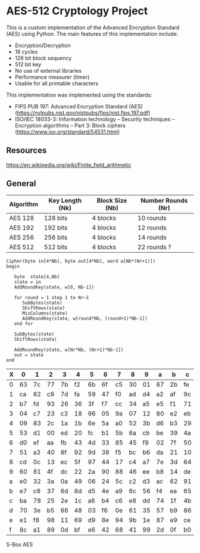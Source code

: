 # AES-512 Cryptology Project

This is a custom implementation of the Advanced Encryption Standard (AES) using Python. The main features of this implementation include:

- Encryption/Decryption
- 16 cycles
- 128 bit block sequency 
- 512 bit key
- No use of external libraries
- Performance measurer (timer) 
- Usable for all printable characters

This implementation was implemented using the standards:

- FIPS PUB 197: Advanced Encryption Standard (AES) (https://nvlpubs.nist.gov/nistpubs/fips/nist.fips.197.pdf)
- ISO/IEC 18033-3: Information technology – Security techniques – Encryption algorithms – Part 3: Block ciphers (https://www.iso.org/standard/54531.html)

## Resources 
https://en.wikipedia.org/wiki/Finite_field_arithmetic



## General 

| Algorithm | Key Length (Nk) | Block Size (Nb) | Number Rounds (Nr) | 
| --------- | --------------- | --------------- | ------------------ | 
| AES 128   | 128 bits        | 4 blocks        | 10 rounds          | 
| AES 192   | 192 bits        | 4 blocks        | 12 rounds          | 
| AES 256   | 256 bits        | 4 blocks        | 14 rounds          |
| AES 512   | 512 bits        | 4 blocks        | 22 rounds ?        |


```
Cipher(byte in[4*Nb], byte out[4*Nb], word w[Nb*(Nr+1)]) 
begin

   byte  state[4,Nb]
   state = in
   AddRoundKey(state, w[0, Nb-1])
   
   for round = 1 step 1 to Nr–1
      SubBytes(state)
      ShiftRows(state)
      MixColumns(state)
      AddRoundKey(state, w[round*Nb, (round+1)*Nb-1])
   end for

   SubBytes(state)
   ShiftRows(state)
   
   AddRoundKey(state, w[Nr*Nb, (Nr+1)*Nb-1])
   out = state
end
```



|X | 0 |1  |2  |3  |4  |5  |6  |7  |8  |9  |a  |b  |c  |d  |e  |f  |
|--|---|---|---|---|---|---|---|---|---|---|---|---|---|---|---|---|
|0 |63 |7c |77 |7b |f2 |6b |6f |c5 |30 |01 |67 |2b |fe |d7 |ab |76 | 
|1 |ca |82 |c9 |7d |fa |59 |47 |f0 |ad |d4 |a2 |af |9c |a4 |72 |c0
|2 |b7 |fd |93 |26 |36 |3f |f7 |cc |34 |a5 |e5 |f1 |71 |d8 |31 |15
|3 |04 |c7 |23 |c3 |18 |96 |05 |9a |07 |12 |80 |e2 |eb |27 |b2 |75
|4 |09 |83 |2c |1a |1b |6e |5a |a0 |52 |3b |d6 |b3 |29 |e3 |2f |84
|5 |53 |d1 |00 |ed |20 |fc |b1 |5b |6a |cb |be |39 |4a |4c |58 |cf
|6 |d0 |ef |aa |fb |43 |4d |33 |85 |45 |f9 |02 |7f |50 |3c |9f |a8
|7 |51 |a3 |40 |8f |92 |9d |38 |f5 |bc |b6 |da |21 |10 |ff |f3 |d2
|8 |cd |0c |13 |ec |5f |97 |44 |17 |c4 |a7 |7e |3d |64 |5d |19 |73
|9 |60 |81 |4f |dc |22 |2a |90 |88 |46 |ee |b8 |14 |de |5e |0b |db 
|a |e0 |32 |3a |0a |49 |06 |24 |5c |c2 |d3 |ac |62 |91 |95 |e4 |79 
|b |e7 |c8 |37 |6d |8d |d5 |4e |a9 |6c |56 |f4 |ea |65 |7a |ae |08 
|c |ba |78 |25 |2e |1c |a6 |b4 |c6 |e8 |dd |74 |1f |4b |bd |8b |8a 
|d |70 |3e |b5 |66 |48 |03 |f6 |0e |61 |35 |57 |b9 |86 |c1 |1d |9e 
|e |e1 |f8 |98 |11 |69 |d9 |8e |94 |9b |1e |87 |e9 |ce |55 |28 |df 
|f |8c |a1 |89 |0d |bf |e6 |42 |68 |41 |99 |2d |0f |b0 |54 |bb |16

S-Box AES
